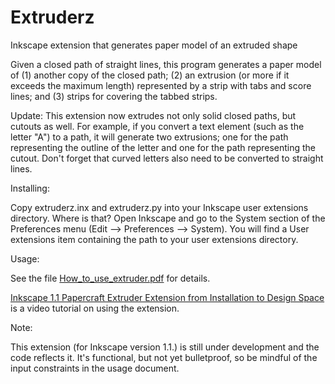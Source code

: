 # Extruderz
 Inkscape extension that generates paper model of an extruded shape

Given a closed path of straight lines, this program generates a paper model of (1) another copy of the closed path; (2) an extrusion (or more if it exceeds the maximum length) represented by a strip with tabs and score lines; and (3) strips for covering the tabbed strips.

Update: This extension now extrudes not only solid closed paths, but cutouts as well. For example, if you convert a text element (such as the letter "A") to a path, it will generate two extrusions; one for the path representing the outline of the letter and one for the path representing the cutout. Don't forget that curved letters also need to be converted to straight lines.

Installing:
 
Copy extruderz.inx and extruderz.py into your Inkscape user extensions directory. Where is that? Open Inkscape and go to the System section of the Preferences menu (Edit --> Preferences --> System). You will find a User extensions item containing the path to your user extensions directory.

Usage:

See the file [How_to_use_extruder.pdf](https://github.com/obzerving/Extruderz/blob/main/How_to_use_extruder.pdf) for details.

[Inkscape 1.1 Papercraft Extruder Extension from Installation to Design Space](https://www.youtube.com/watch?v=lTKPwi4G5_s) is a video tutorial on using the extension.

Note:

This extension (for Inkscape version 1.1.) is still under development and the code reflects it. It's functional, but not yet bulletproof, so be mindful of the input constraints in the usage document.